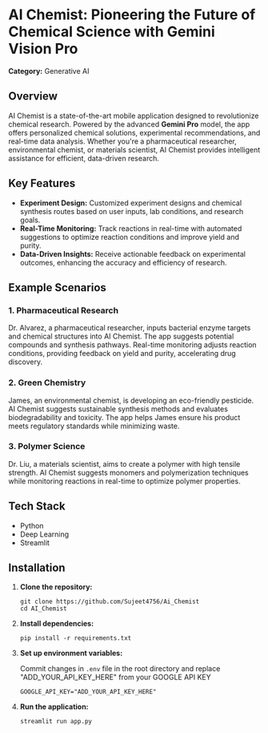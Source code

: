 <!DOCTYPE html>
<html lang="en">
<head>
    <meta charset="UTF-8">
    <meta name="viewport" content="width=device-width, initial-scale=1.0">
    
</head>
<body>

<h1>AI Chemist: Pioneering the Future of Chemical Science with Gemini Vision Pro</h1>

<p><strong>Category:</strong> Generative AI</p>

<h2>Overview</h2>
<p>AI Chemist is a state-of-the-art mobile application designed to revolutionize chemical research. Powered by the advanced <strong>Gemini Pro</strong> model, the app offers personalized chemical solutions, experimental recommendations, and real-time data analysis. Whether you're a pharmaceutical researcher, environmental chemist, or materials scientist, AI Chemist provides intelligent assistance for efficient, data-driven research.</p>

<h2>Key Features</h2>
<ul>
    <li><strong>Experiment Design:</strong> Customized experiment designs and chemical synthesis routes based on user inputs, lab conditions, and research goals.</li>
    <li><strong>Real-Time Monitoring:</strong> Track reactions in real-time with automated suggestions to optimize reaction conditions and improve yield and purity.</li>
    <li><strong>Data-Driven Insights:</strong> Receive actionable feedback on experimental outcomes, enhancing the accuracy and efficiency of research.</li>
</ul>

<h2>Example Scenarios</h2>

<h3>1. Pharmaceutical Research</h3>
<p>Dr. Alvarez, a pharmaceutical researcher, inputs bacterial enzyme targets and chemical structures into AI Chemist. The app suggests potential compounds and synthesis pathways. Real-time monitoring adjusts reaction conditions, providing feedback on yield and purity, accelerating drug discovery.</p>

<h3>2. Green Chemistry</h3>
<p>James, an environmental chemist, is developing an eco-friendly pesticide. AI Chemist suggests sustainable synthesis methods and evaluates biodegradability and toxicity. The app helps James ensure his product meets regulatory standards while minimizing waste.</p>

<h3>3. Polymer Science</h3>
<p>Dr. Liu, a materials scientist, aims to create a polymer with high tensile strength. AI Chemist suggests monomers and polymerization techniques while monitoring reactions in real-time to optimize polymer properties.</p>

<h2>Tech Stack</h2>
<ul>
    <li>Python</li>
    <li>Deep Learning</li>
    <li>Streamlit</li>
</ul>

<h2>Installation</h2>

<ol>
    <li><strong>Clone the repository:</strong></li>
    <pre><code>git clone https://github.com/Sujeet4756/Ai_Chemist
cd AI_Chemist
</code></pre>
    <li><strong>Install dependencies:</strong></li>
    <pre><code>pip install -r requirements.txt
</code></pre>
    <li><strong>Set up environment variables:</strong></li>
    <p>Commit changes in <code>.env</code> file in the root directory and replace "ADD_YOUR_API_KEY_HERE" from your GOOGLE API KEY</p>
    <pre><code>GOOGLE_API_KEY="ADD_YOUR_API_KEY_HERE"
</code></pre>
    <li><strong>Run the application:</strong></li>
    <pre><code>streamlit run app.py
</code></pre>
</ol>

</body>
</html>